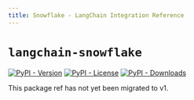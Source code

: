 ```yaml
---
title: Snowflake - LangChain Integration Reference
---
```


# `langchain-snowflake`

[![PyPI - Version](https://img.shields.io/pypi/v/langchain-snowflake?label=%20)](https://pypi.org/project/langchain-snowflake/#history)
[![PyPI - License](https://img.shields.io/pypi/l/langchain-snowflake)](https://opensource.org/licenses/MIT)
[![PyPI - Downloads](https://img.shields.io/pepy/dt/langchain-snowflake)](https://pypistats.org/packages/langchain-snowflake)

This package ref has not yet been migrated to v1.
